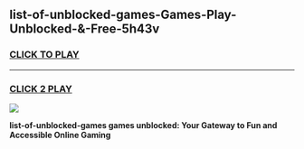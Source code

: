 
## list-of-unblocked-games-Games-Play-Unblocked-&-Free-5h43v
<h3>
<a href="https://premium76.site?title=list-of-unblocked-games&ref=24A">CLICK TO PLAY</a></h3>
<hr>

<h3>
<a href="https://premium76.site?title=list-of-unblocked-games&ref=24A">CLICK 2 PLAY</a>
  
</h3>

<a href="https://premium76.site?title=list-of-unblocked-games&ref=24A"><img src="https://clearcache.store/games.png"></a>


**list-of-unblocked-games games unblocked: Your Gateway to Fun and Accessible Online Gaming**

